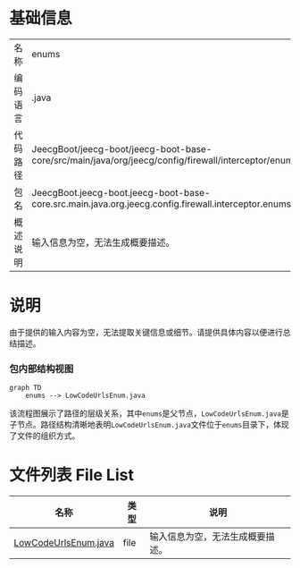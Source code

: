 # 基础信息

|      |      |
|------|------|
| 名称 | enums |
| 编码语言 | .java |
| 代码路径 | JeecgBoot/jeecg-boot/jeecg-boot-base-core/src/main/java/org/jeecg/config/firewall/interceptor/enums |
| 包名 | JeecgBoot.jeecg-boot.jeecg-boot-base-core.src.main.java.org.jeecg.config.firewall.interceptor.enums |
| 概述说明 | 输入信息为空，无法生成概要描述。 |

# 说明

由于提供的输入内容为空，无法提取关键信息或细节。请提供具体内容以便进行总结描述。


### 包内部结构视图

```mermaid
graph TD
    enums --> LowCodeUrlsEnum.java
```

该流程图展示了路径的层级关系，其中`enums`是父节点，`LowCodeUrlsEnum.java`是子节点。路径结构清晰地表明`LowCodeUrlsEnum.java`文件位于`enums`目录下，体现了文件的组织方式。

# 文件列表 File List

| 名称   | 类型  | 说明 |
|-------|------|-------------|
| [LowCodeUrlsEnum.java](LowCodeUrlsEnum.md) | file | 输入信息为空，无法生成概要描述。 |


